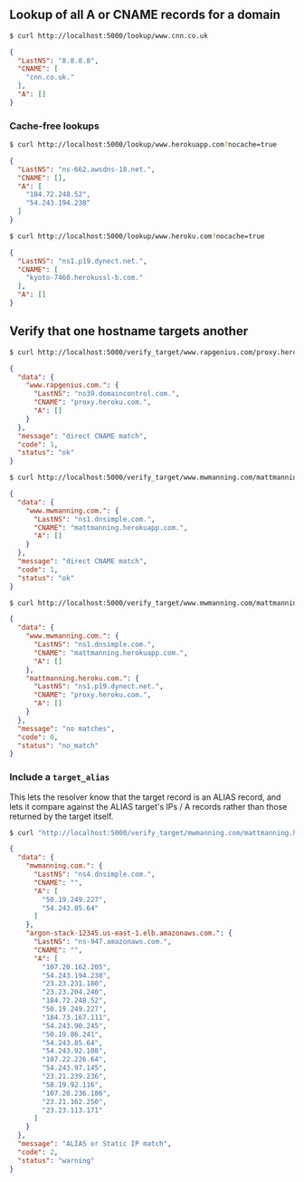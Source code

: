 
## Lookup of all A or CNAME records for a domain

```bash
$ curl http://localhost:5000/lookup/www.cnn.co.uk
```

```json
{
  "LastNS": "8.8.8.8",
  "CNAME": [
    "cnn.co.uk."
  ],
  "A": []
}
```

### Cache-free lookups

```bash
$ curl http://localhost:5000/lookup/www.herokuapp.com?nocache=true
```

```json
{
  "LastNS": "ns-662.awsdns-18.net.",
  "CNAME": [],
  "A": [
    "184.72.248.52",
    "54.243.194.238"
  ]
}
```

```bash
$ curl http://localhost:5000/lookup/www.heroku.com?nocache=true
```

```json
{
  "LastNS": "ns1.p19.dynect.net.",
  "CNAME": [
    "kyoto-7460.herokussl-b.com."
  ],
  "A": []
}
```

## Verify that one hostname targets another

```bash
$ curl http://localhost:5000/verify_target/www.rapgenius.com/proxy.heroku.com?nocache=true -s | jq '.'
```

```json
{
  "data": {
    "www.rapgenius.com.": {
      "LastNS": "ns39.domaincontrol.com.",
      "CNAME": "proxy.heroku.com.",
      "A": []
    }
  },
  "message": "direct CNAME match",
  "code": 1,
  "status": "ok"
}
```

```bash
$ curl http://localhost:5000/verify_target/www.mwmanning.com/mattmanning.herokuapp.com?nocache=true -s | jq '.'
```

```json
{
  "data": {
    "www.mwmanning.com.": {
      "LastNS": "ns1.dnsimple.com.",
      "CNAME": "mattmanning.herokuapp.com.",
      "A": []
    }
  },
  "message": "direct CNAME match",
  "code": 1,
  "status": "ok"
}
```

```bash
$ curl http://localhost:5000/verify_target/www.mwmanning.com/mattmanning.heroku.com?nocache=true -s | jq '.'
```

```json
{
  "data": {
    "www.mwmanning.com.": {
      "LastNS": "ns1.dnsimple.com.",
      "CNAME": "mattmanning.herokuapp.com.",
      "A": []
    },
    "mattmanning.heroku.com.": {
      "LastNS": "ns1.p19.dynect.net.",
      "CNAME": "proxy.heroku.com.",
      "A": []
    }
  },
  "message": "no matches",
  "code": 0,
  "status": "no_match"
}
```

### Include a `target_alias`

This lets the resolver know that the target record is an ALIAS record, and lets
it compare against the ALIAS target's IPs / A records rather than those returned
by the target itself.

```bash
$ curl "http://localhost:5000/verify_target/mwmanning.com/mattmanning.herokuapp.com?nocache=true&target_alias=argon-stack-12345.us-east-1.elb.amazonaws.com" -s | jq '.'
```

```json
{
  "data": {
    "mwmanning.com.": {
      "LastNS": "ns4.dnsimple.com.",
      "CNAME": "",
      "A": [
        "50.19.249.227",
        "54.243.85.64"
      ]
    },
    "argon-stack-12345.us-east-1.elb.amazonaws.com.": {
      "LastNS": "ns-947.amazonaws.com.",
      "CNAME": "",
      "A": [
        "107.20.162.205",
        "54.243.194.238",
        "23.23.231.180",
        "23.23.204.240",
        "184.72.248.52",
        "50.19.249.227",
        "184.73.167.111",
        "54.243.90.245",
        "50.19.86.241",
        "54.243.85.64",
        "54.243.92.108",
        "107.22.226.64",
        "54.243.97.145",
        "23.21.239.236",
        "50.19.92.116",
        "107.20.236.186",
        "23.21.162.250",
        "23.23.113.171"
      ]
    }
  },
  "message": "ALIAS or Static IP match",
  "code": 2,
  "status": "warning"
}
```
